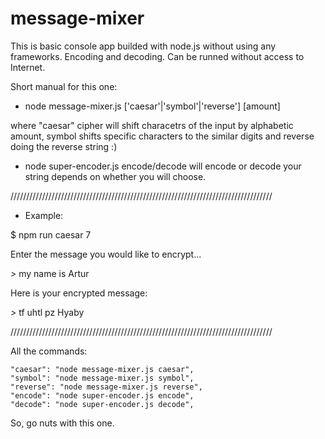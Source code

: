 # message-mixer
This is basic console app builded with node.js without using any frameworks. Encoding and decoding. Can be runned without access to Internet.

Short manual for this one:

- node message-mixer.js ['caesar'|'symbol'|'reverse'] [amount]

where "caesar" cipher will shift characetrs of the input by alphabetic amount, symbol shifts specific characters to the similar digits and reverse doing the reverse string :)

- node super-encoder.js encode/decode will encode or decode your string depends on whether you will choose.
  
///////////////////////////////////////////////////////////////////////////////////
- Example:

$ npm run caesar 7

Enter the message you would like to encrypt...

*>* my name is Artur

Here is your encrypted message:

*>* tf uhtl pz Hyaby

///////////////////////////////////////////////////////////////////////////////////

All the commands:

    "caesar": "node message-mixer.js caesar",
    "symbol": "node message-mixer.js symbol",
    "reverse": "node message-mixer.js reverse",
    "encode": "node super-encoder.js encode",
    "decode": "node super-encoder.js decode",

So, go nuts with this one.
